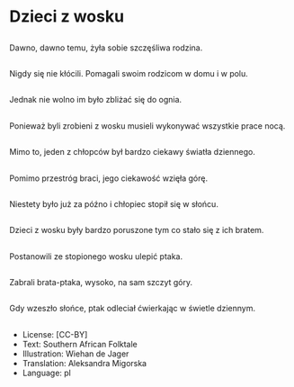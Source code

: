 # Dzieci z wosku

##
Dawno, dawno temu, żyła sobie szczęśliwa rodzina.

##
Nigdy się nie kłócili. Pomagali swoim rodzicom w domu i w polu.

##
Jednak nie wolno im było zbliżać się do ognia.

##
Ponieważ byli zrobieni z wosku musieli wykonywać wszystkie prace nocą.

##
Mimo to, jeden z chłopców był bardzo ciekawy światła dziennego.

##
Pomimo przestróg braci, jego ciekawość wzięła górę.

##
Niestety było już za późno i chłopiec stopił się w słońcu.

##
Dzieci z wosku były bardzo poruszone tym co stało się z ich bratem.

##
Postanowili ze stopionego wosku ulepić ptaka.

##
Zabrali brata-ptaka, wysoko, na sam szczyt góry.

##
Gdy wzeszło słońce, ptak odleciał ćwierkając w świetle dziennym.

##
* License: [CC-BY]
* Text: Southern African Folktale
* Illustration: Wiehan de Jager
* Translation: Aleksandra Migorska
* Language: pl
